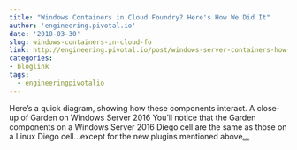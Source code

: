 ```yaml
---
title: "Windows Containers in Cloud Foundry? Here's How We Did It"
author: 'engineering.pivotal.io'
date: '2018-03-30'
slug: windows-containers-in-cloud-fo
link: http://engineering.pivotal.io/post/windows-server-containers-how-we-did/
categories:
- bloglink
tags:
  - engineeringpivotalio
---
```


Here’s a quick diagram, showing how these components interact. A close-up of Garden on Windows Server 2016 You’ll notice that the Garden components on a Windows Server 2016 Diego cell are the same as those on a Linux Diego cell...except for the new plugins mentioned above[... <i class="fas fa-external-link-alt"></i>](http://engineering.pivotal.io/post/windows-server-containers-how-we-did/)

